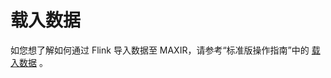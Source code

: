 # 载入数据
如您想了解如何通过 Flink 导入数据至 MAXIR，请参考“标准版操作指南”中的 [载入数据](/maxir/guides/load-data/use-flink-to-load) 。
